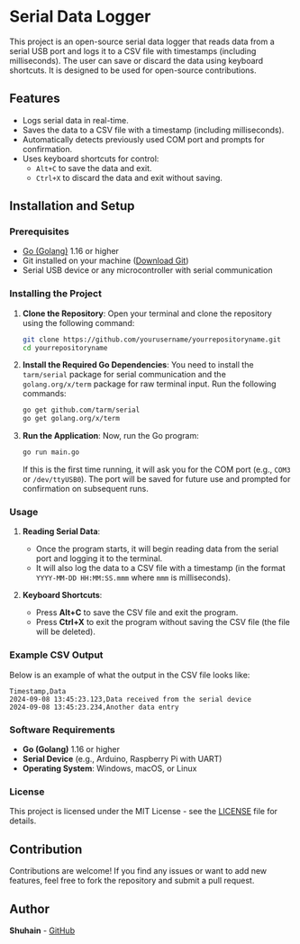 
# Serial Data Logger

This project is an open-source serial data logger that reads data from a serial USB port and logs it to a CSV file with timestamps (including milliseconds). The user can save or discard the data using keyboard shortcuts. It is designed to be used for open-source contributions.

## Features
- Logs serial data in real-time.
- Saves the data to a CSV file with a timestamp (including milliseconds).
- Automatically detects previously used COM port and prompts for confirmation.
- Uses keyboard shortcuts for control:
  - `Alt+C` to save the data and exit.
  - `Ctrl+X` to discard the data and exit without saving.

## Installation and Setup

### Prerequisites
- [Go (Golang)](https://golang.org/doc/install) 1.16 or higher
- Git installed on your machine ([Download Git](https://git-scm.com/))
- Serial USB device or any microcontroller with serial communication

### Installing the Project

1. **Clone the Repository**:
   Open your terminal and clone the repository using the following command:
   
   ```bash
   git clone https://github.com/yourusername/yourrepositoryname.git
   cd yourrepositoryname
   ```

2. **Install the Required Go Dependencies**:
   You need to install the `tarm/serial` package for serial communication and the `golang.org/x/term` package for raw terminal input. Run the following commands:
   
   ```bash
   go get github.com/tarm/serial
   go get golang.org/x/term
   ```

3. **Run the Application**:
   Now, run the Go program:
   
   ```bash
   go run main.go
   ```

   If this is the first time running, it will ask you for the COM port (e.g., `COM3` or `/dev/ttyUSB0`). The port will be saved for future use and prompted for confirmation on subsequent runs.

### Usage

1. **Reading Serial Data**:
   - Once the program starts, it will begin reading data from the serial port and logging it to the terminal.
   - It will also log the data to a CSV file with a timestamp (in the format `YYYY-MM-DD HH:MM:SS.mmm` where `mmm` is milliseconds).
   
2. **Keyboard Shortcuts**:
   - Press **Alt+C** to save the CSV file and exit the program.
   - Press **Ctrl+X** to exit the program without saving the CSV file (the file will be deleted).

### Example CSV Output
Below is an example of what the output in the CSV file looks like:

```csv
Timestamp,Data
2024-09-08 13:45:23.123,Data received from the serial device
2024-09-08 13:45:23.234,Another data entry
```

### Software Requirements
- **Go (Golang)** 1.16 or higher
- **Serial Device** (e.g., Arduino, Raspberry Pi with UART)
- **Operating System**: Windows, macOS, or Linux

### License
This project is licensed under the MIT License - see the [LICENSE](LICENSE) file for details.

## Contribution
Contributions are welcome! If you find any issues or want to add new features, feel free to fork the repository and submit a pull request.

## Author
**Shuhain** - [GitHub](https://github.com/shuhain)
